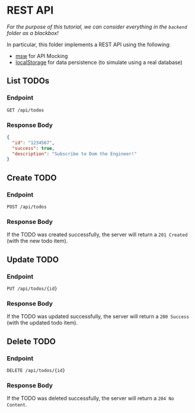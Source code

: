 # REST API

_For the purpose of this tutorial, we can consider everything in the `backend` folder as a blackbox!_

In particular, this folder implements a REST API using the following:

- [msw](https://mswjs.io/) for API Mocking
- [localStorage](https://developer.mozilla.org/en-US/docs/Web/API/Window/localStorage) for data persistence (to simulate using a real database)

## List TODOs

### Endpoint

`GET /api/todos`

### Response Body

```json
{
  "id": "1234567",
  "success": true,
  "description": "Subscribe to Dom the Engineer!"
}
```

## Create TODO

### Endpoint

`POST /api/todos`

### Response Body

If the TODO was created successfully, the server will return a `201 Created` (with the new todo item).

## Update TODO

### Endpoint

`PUT /api/todos/{id}`

### Response Body

If the TODO was updated successfully, the server will return a `200 Success` (with the updated todo item).

## Delete TODO

### Endpoint

`DELETE /api/todos/{id}`

### Response Body

If the TODO was deleted successfully, the server will return a `204 No Content`.

